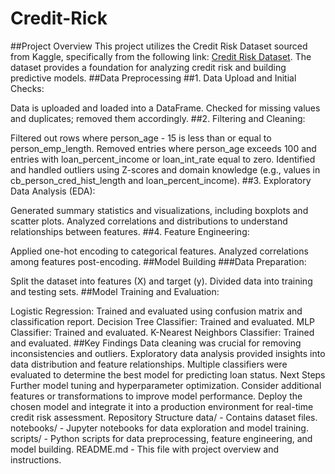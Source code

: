 # Credit-Rick
##Project Overview
This project utilizes the Credit Risk Dataset sourced from Kaggle, specifically from the following link: [Credit Risk Dataset](https://www.kaggle.com/datasets/laotse/credit-risk-dataset
). The dataset provides a foundation for analyzing credit risk and building predictive models.
##Data Preprocessing
##1. Data Upload and Initial Checks:

Data is uploaded and loaded into a DataFrame.
Checked for missing values and duplicates; removed them accordingly.
##2. Filtering and Cleaning:

Filtered out rows where person_age - 15 is less than or equal to person_emp_length.
Removed entries where person_age exceeds 100 and entries with loan_percent_income or loan_int_rate equal to zero.
Identified and handled outliers using Z-scores and domain knowledge (e.g., values in cb_person_cred_hist_length and loan_percent_income).
##3. Exploratory Data Analysis (EDA):

Generated summary statistics and visualizations, including boxplots and scatter plots.
Analyzed correlations and distributions to understand relationships between features.
##4. Feature Engineering:

Applied one-hot encoding to categorical features.
Analyzed correlations among features post-encoding.
##Model Building
###Data Preparation:

Split the dataset into features (X) and target (y).
Divided data into training and testing sets.
##Model Training and Evaluation:

Logistic Regression: Trained and evaluated using confusion matrix and classification report.
Decision Tree Classifier: Trained and evaluated.
MLP Classifier: Trained and evaluated.
K-Nearest Neighbors Classifier: Trained and evaluated.
##Key Findings
Data cleaning was crucial for removing inconsistencies and outliers.
Exploratory data analysis provided insights into data distribution and feature relationships.
Multiple classifiers were evaluated to determine the best model for predicting loan status.
Next Steps
Further model tuning and hyperparameter optimization.
Consider additional features or transformations to improve model performance.
Deploy the chosen model and integrate it into a production environment for real-time credit risk assessment.
Repository Structure
data/ - Contains dataset files.
notebooks/ - Jupyter notebooks for data exploration and model training.
scripts/ - Python scripts for data preprocessing, feature engineering, and model building.
README.md - This file with project overview and instructions.
